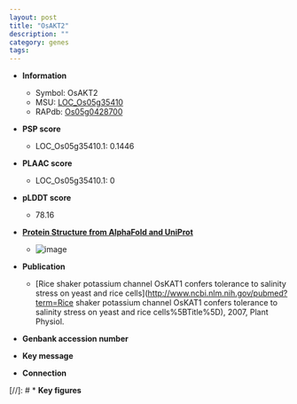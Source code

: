 ```yaml
---
layout: post
title: "OsAKT2"
description: ""
category: genes
tags: 
---
```


* **Information**  
    + Symbol: OsAKT2  
    + MSU: [LOC_Os05g35410](http://rice.plantbiology.msu.edu/cgi-bin/ORF_infopage.cgi?orf=LOC_Os05g35410)  
    + RAPdb: [Os05g0428700](http://rapdb.dna.affrc.go.jp/viewer/gbrowse_details/irgsp1?name=Os05g0428700)  

* **PSP score**  
    + LOC_Os05g35410.1: 0.1446 

* **PLAAC score**  
    + LOC_Os05g35410.1: 0 

* **pLDDT score**
    + 78.16

* **[Protein Structure from AlphaFold and UniProt](https://www.uniprot.org/uniprotkb/Q75HP9/entry#structure)**
    + ![image](https://ricepsp.github.io/images/Q7/AF-Q75HP9-F1.png)

* **Publication**  
    + [Rice shaker potassium channel OsKAT1 confers tolerance to salinity stress on yeast and rice cells](http://www.ncbi.nlm.nih.gov/pubmed?term=Rice shaker potassium channel OsKAT1 confers tolerance to salinity stress on yeast and rice cells%5BTitle%5D), 2007, Plant Physiol.

* **Genbank accession number**  

* **Key message**  

* **Connection**  

[//]: # * **Key figures**  


